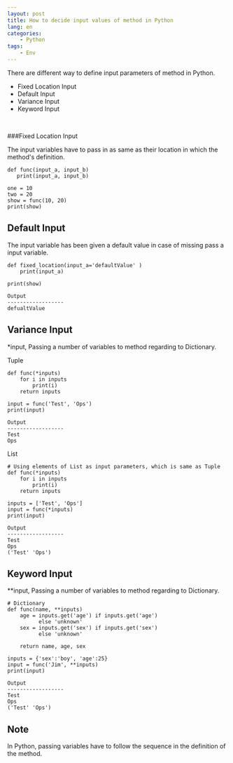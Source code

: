 ```yaml
---
layout: post
title: How to decide input values of method in Python
lang: en
categories:
    - Python
tags:
    - Env
---
```


There are different way to define input parameters of method in Python. 

- Fixed Location Input
- Default Input
- Variance Input
- Keyword Input

<br>

###Fixed Location Input

  The input variables have to pass in as same as their location in which the method's definition.
 
 ```
def func(input_a, input_b)
    print(input_a, input_b)

one = 10
two = 20
show = func(10, 20)
print(show)
```

## Default Input
The input variable has been given a default value in case of missing pass a input variable.

```
def fixed_location(input_a='defaultValue' )
    print(input_a)
    
print(show)

Output
------------------
defualtValue
```

## Variance Input
*input, Passing a number of variables to method regarding to Dictionary.

Tuple
```
def func(*inputs)
    for i in inputs
        print(i)
    return inputs
    
input = func('Test', 'Ops')
print(input)

Output
------------------
Test
Ops

```
List
```
# Using elements of List as input parameters, which is same as Tuple
def func(*inputs)
    for i in inputs
        print(i)
    return inputs

inputs = ['Test', 'Ops'] 
input = func(*inputs)
print(input)

Output
------------------
Test
Ops
('Test' 'Ops')
```

## Keyword Input
**input, Passing a number of variables to method regarding to Dictionary.

```
# Dictionary
def func(name, **inputs)
    age = inputs.get('age') if inputs.get('age')
          else 'unknown'
    sex = inputs.get('sex') if inputs.get('sex')
          else 'unknown'
    
    return name, age, sex

inputs = {'sex':'boy', 'age':25}
input = func('Jim', **inputs)
print(input)

Output
------------------
Test
Ops
('Test' 'Ops')
```

## Note

In Python, passing variables have to follow the sequence in the definition of the method.








